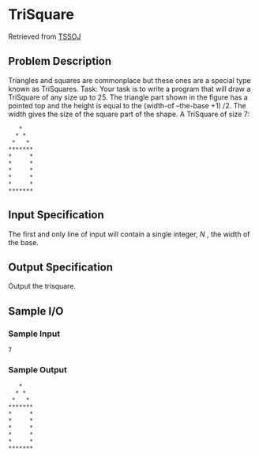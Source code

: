 # TriSquare

Retrieved from [TSSOJ](https://tssoj.ca/)

## Problem Description
Triangles and squares are commonplace but these ones are a special type known as TriSquares. Task: Your task is to write a program that will draw a TriSquare of any size up to 25. The triangle part shown in the figure has a pointed top and the height is equal to the (width-of –the-base +1) /2. The width gives the size of the square part of the shape. A TriSquare of size 7:
```
   *
  * *
 *   *
*******
*     *
*     *
*     *
*     *
*     *
*******
```

## Input Specification
The first and only line of input will contain a single integer, 
*N*
, the width of the base.

## Output Specification
Output the trisquare.

## Sample I/O 

### Sample Input
```
7
```
### Sample Output
```
   *
  * *
 *   *
*******
*     *
*     *
*     *
*     *
*     *
*******
```